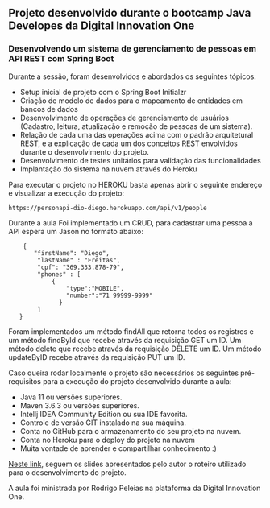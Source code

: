 <h2>Projeto desenvolvido durante o bootcamp Java Developes da Digital Innovation One</h2>

<h3>Desenvolvendo um sistema de gerenciamento de pessoas em API REST com Spring Boot</h3>


Durante a sessão, foram desenvolvidos e abordados os seguintes tópicos:

* Setup inicial de projeto com o Spring Boot Initialzr 
* Criação de modelo de dados para o mapeamento de entidades em bancos de dados
* Desenvolvimento de operações de gerenciamento de usuários (Cadastro, leitura, atualização e remoção de pessoas de um sistema).
* Relação de cada uma das operações acima com o padrão arquitetural REST, e a explicação de cada um dos conceitos REST envolvidos durante o desenvolvimento do projeto.
* Desenvolvimento de testes unitários para validação das funcionalidades
* Implantação do sistema na nuvem através do Heroku

Para executar o projeto no HEROKU basta apenas abrir o seguinte endereço e visualizar a execução do projeto:

```
https://personapi-dio-diego.herokuapp.com/api/v1/people

```
Durante a aula Foi implementado um CRUD, para cadastrar uma pessoa a API espera um Jason no formato abaixo:

```
	{
       "firstName": "Diego",
	    "lastName" : "Freitas", 
	    "cpf": "369.333.878-79",
	    "phones" : [
	        {
	            "type":"MOBILE",
	            "number":"71 99999-9999" 
	    	  }
	    ]
   }

```
Foram implementados um método findAll que retorna todos os registros e um método findById que recebe através da requisição GET um ID.
Um método delete que recebe através da requisição DELETE um ID.
Um método updateByID recebe através da requisição PUT um ID.



Caso queira rodar localmente o projeto são necessários os seguintes pré-requisitos para a execução do projeto desenvolvido durante a aula:

* Java 11 ou versões superiores.
* Maven 3.6.3 ou versões superiores.
* Intellj IDEA Community Edition ou sua IDE favorita.
* Controle de versão GIT instalado na sua máquina.
* Conta no GitHub para o armazenamento do seu projeto na nuvem.
* Conta no Heroku para o deploy do projeto na nuvem
* Muita vontade de aprender e compartilhar conhecimento :)


[Neste link](https://drive.google.com/file/d/1crVPOVl6ok2HeYjh3fjQuGQn2lDZVHrn/view?usp=sharing), seguem os slides apresentados pelo autor o roteiro utilizado para o desenvolvimento do projeto.

A aula foi ministrada por Rodrigo Peleias na plataforma da Digital Innovation One.



